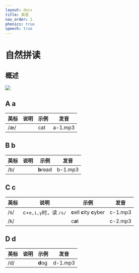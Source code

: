 ```yaml
---
layout: docs
title: 英语
nav_order: 1
phonics: true
speech: true
---
```

# 自然拼读

## 概述

![](https://cdn.jsdelivr.net/gh/guosonglu/images@master/blog-img/202110221725106.png)

## A a


| 英标 | 说明 | 示例    | 发音    |
| ------ | ------ | --------- | --------- |
| /æ/ |      | cat | a-1.mp3 |

## B b


| 英标 | 说明 | 示例      | 发音    |
| ------ | ------ | ----------- | --------- |
| /b/  |      | **b**read | b-1.mp3 |

## C c


| 英标 | 说明                  | 示例                        | 发音    |
| ------ | ----------------------- | ----------------------------- | --------- |
| /s/  | c+`e,i,y`时，读 `/s/` | **c**ell **c**ity **c**yber | c-1.mp3 |
| /k/  |                       | c**a**t                     | c-2.mp3 |

## D d


| 英标 | 说明 | 示例    | 发音    |
| ------ | ------ | --------- | --------- |
| /d/  |     | **d**og | d-1.mp3 |
